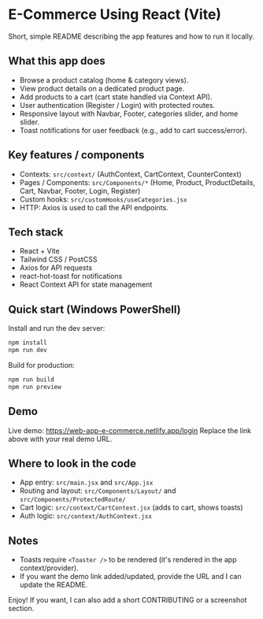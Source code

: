 # E-Commerce Using React (Vite)

Short, simple README describing the app features and how to run it locally.

## What this app does

- Browse a product catalog (home & category views).
- View product details on a dedicated product page.
- Add products to a cart (cart state handled via Context API).
- User authentication (Register / Login) with protected routes.
- Responsive layout with Navbar, Footer, categories slider, and home slider.
- Toast notifications for user feedback (e.g., add to cart success/error).

## Key features / components

- Contexts: `src/context/` (AuthContext, CartContext, CounterContext)
- Pages / Components: `src/Components/*` (Home, Product, ProductDetails, Cart, Navbar, Footer, Login, Register)
- Custom hooks: `src/customHooks/useCategories.jsx`
- HTTP: Axios is used to call the API endpoints.

## Tech stack

- React + Vite
- Tailwind CSS / PostCSS
- Axios for API requests
- react-hot-toast for notifications
- React Context API for state management

## Quick start (Windows PowerShell)

Install and run the dev server:

```powershell
npm install
npm run dev
```

Build for production:

```powershell
npm run build
npm run preview
```

## Demo

Live demo: https://web-app-e-commerce.netlify.app/login
Replace the link above with your real demo URL.

## Where to look in the code

- App entry: `src/main.jsx` and `src/App.jsx`
- Routing and layout: `src/Components/Layout/` and `src/Components/ProtectedRoute/`
- Cart logic: `src/context/CartContext.jsx` (adds to cart, shows toasts)
- Auth logic: `src/context/AuthContext.jsx`

## Notes

- Toasts require `<Toaster />` to be rendered (it's rendered in the app context/provider).
- If you want the demo link added/updated, provide the URL and I can update the README.

Enjoy! If you want, I can also add a short CONTRIBUTING or a screenshot section.


